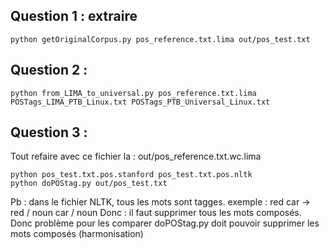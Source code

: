 ## Question 1 : extraire 
```
python getOriginalCorpus.py pos_reference.txt.lima out/pos_test.txt
```

## Question 2 : 
```
python from_LIMA_to_universal.py pos_reference.txt.lima POSTags_LIMA_PTB_Linux.txt POSTags_PTB_Universal_Linux.txt
```

## Question 3 : 
Tout refaire avec ce fichier la : out/pos_reference.txt.wc.lima

```
python pos_test.txt.pos.stanford pos_test.txt.pos.nltk
python doPOStag.py out/pos_test.txt
```
Pb : dans le fichier NLTK, tous les mots sont tagges. 
exemple : 
red car 
->
red / noun
car / noun
Donc : il faut supprimer tous les mots composés. Donc problème pour les comparer
doPOStag.py doit pouvoir supprimer les mots composés (harmonisation)



